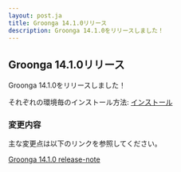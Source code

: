 ```yaml
---
layout: post.ja
title: Groonga 14.1.0リリース
description: Groonga 14.1.0をリリースしました！
---
```


## Groonga 14.1.0リリース

Groonga 14.1.0をリリースしました！

それぞれの環境毎のインストール方法: [インストール](/ja/docs/install.html)

### 変更内容

主な変更点は以下のリンクを参照してください。

[Groonga 14.1.0 release-note](/ja/docs/news/14.html#release-14-1-0)

